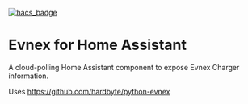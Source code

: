 [![hacs_badge](https://img.shields.io/badge/HACS-Custom-41BDF5.svg?style=for-the-badge)](https://github.com/hacs/integration)

# Evnex for Home Assistant

A cloud-polling Home Assistant component to expose Evnex Charger information.

Uses https://github.com/hardbyte/python-evnex
